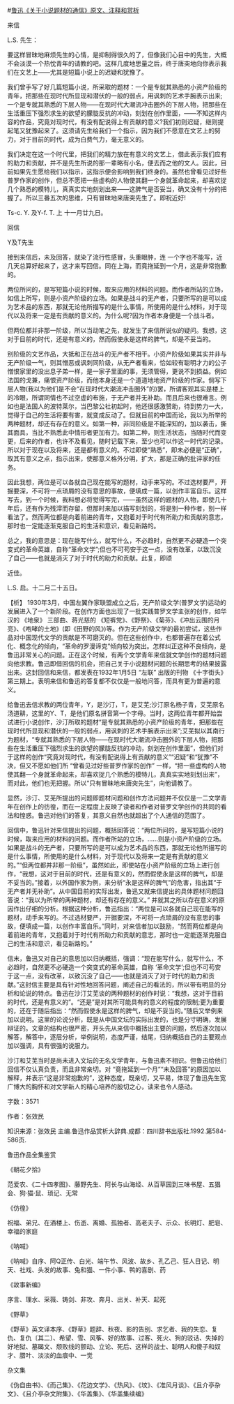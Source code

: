 #[鲁迅《关于小说题材的通信》原文、注释和赏析](https://www.vrrw.net/wx/9639.html)

来信

L.S. 先生：

要这样冒昧地麻烦先生的心情，是抑制得很久的了，但像我们心目中的先生，大概不会淡漠一个热忱青年的请教的吧。这样几度地思量之后，终于唐突地向你表示我们在文艺上——尤其是短篇小说上的迟疑和犹豫了。

我们曾手写了好几篇短篇小说，所采取的题材：一个是专就其熟悉的小资产阶级的青年，把那些在现时代所显现和潜伏的一般的弱点，用讽刺的艺术手腕表示出来; 一个是专就其熟悉的下层人物——在现时代大潮流冲击圈外的下层人物，把那些在生活重压下强烈求生的欲望的朦胧反抗的冲动，刻划在创作里面，——不知这样内容的作品，究竟对现时代，有没有配说得上有贡献的意义?我们初则迟疑，继则提起笔又犹豫起来了。这须请先生给我们一个指示，因为我们不愿意在文艺上的努力，对于目前的时代，成为白费气力，毫无意义的。

我们决定在这一个时代里，把我们的精力放在有意义的文艺上，借此表示我们应有的助力和贡献，并不是先生所说的那一辈略有小名，便去而之他的文人。因此，目前如果先生愿给我们以指示，这指示便会影响到我们终身的。虽然也曾看见过好些普罗作家的创作，但总不愿把一些虚构的人物使其翻一个身就革命起来，却喜欢捉几个熟悉的模特儿，真真实实地刻划出来——这脾气是否妥当，确又没有十分的把握了。所以三番五次的思维，只有冒昧地来唐突先生了。即祝近好!

Ts-c. Y. 及Y-f. T. 上 十一月廿九日。

回信

Y及T先生

接到来信后，未及回答，就染了流行性感冒，头重眼肿，连 一个字也不能写，近几天总算好起来了，这才来写回信。同在上海，而竟拖延到一个月，这是非常抱歉的。

两位所问的，是写短篇小说的时候，取来应用的材料的问题。而作者所站的立场，如信上所写，则是小资产阶级的立场。如果是战斗的无产者，只要所写的是可以成为艺术品的东西，那就无论他所描写的是什么事情，所使用的是什么材料，对于现代以及将来一定是有贡献的意义的。为什么呢?因为作者本身便是一个战斗者。

但两位都并非那一阶级，所以当动笔之先，就发生了来信所说似的疑问。我想，这对于目前的时代，还是有意义的，然而假使永是这样的脾气，却是不妥当的。

别阶级的文艺作品，大抵和正在战斗的无产者不相干。小资产阶级如果其实并非与无产阶级一气，则其憎恶或讽刺同阶级，从无产者看来，恰如较有聪明才力的公子憎恨家里的没出息子弟一样，是一家子里面的事，无须管得，更说不到损益。例如法国的戈兼，痛恨资产阶级，而他本身还是一个道道地地资产阶级的作家。倘写下层人物(我以为他们是不会“在现时代大潮流冲击圈外”的)罢，所谓客观其实是楼上的冷眼，所谓同情也不过空虚的布施，于无产者并无补助。而且后来也很难言。例如也是法国人的波特莱尔，当巴黎公社初起时，他还很感激赞助，待到势力一大，觉得于自己的生活将要有害，就变成反动了。但就目前的中国而论，我以为所举的两种题材，却还有存在的意义。如第一种，非同阶级是不能深知的，加以袭击，撕其面具，当比不熟悉此中情形者更加有力。如第二种，则生活状态，当随时代而变更，后来的作者，也许不及看见，随时记载下来，至少也可以作这一时代的记录。所以对于现在以及将来，还是都有意义的。不过即使“熟悉”，即未必便是“正确”，取其有意义之点，指示出来，使那意义格外分明，扩大，那是正确的批评家的任务。

因此我想，两位是可以各就自己现在能写的题材，动手来写的。不过选材要严，开掘要深，不可将一点琐屑的没有意思的事故，便填成一篇，以创作丰富自乐。这样写去，到一个时候，我料想必将觉得写完，——虽然这样的题材的人物，即使几十年后，还有作为残滓而存留，但那时来加以描写刻划的，将是别一种作者，别一样看法了。然而两位都是向着前进的青年，又抱着对于时代有所助力和贡献的意志，那时也一定能逐渐克服自己的生活和意识，看见新路的。

总之，我的意思是：现在能写什么，就写什么，不必趋时，自然更不必硬造一个突变式的革命英雄，自称“革命文学”;但也不可苟安于这一点，没有改革，以致沉没了自己——也就是消灭了对于时代的助力和贡献。此复，即颂

近佳。

L.S. 启。十二月二十五日。



【析】 1930年3月，中国左翼作家联盟成立之后，无产阶级文学(普罗文学)运动的发展进入了一个新阶段。在创作方面也出现了一批实践普罗文学主张的创作，如华汉的 《地泉》 三部曲、蒋光慈的 《短裤党》、《野祭》、《菊芬》、《冲出云围的月亮》、《咆哮的土地》(即《田野的风》)等。作为无产阶级文学的最初尝试，这些作品对中国现代文学的贡献是不可磨灭的。但在这些创作中，也都普遍存在着公式化、概念化的倾向，“革命的罗漫谛克”倾向较为突出。怎样纠正这种不良倾向，是鲁迅非常关心的问题。正在这个时候，有两个文学青年来信就文学创作的题材问题向他求教。鲁迅即借回信的机会，把自己关于小说题材问题的长期思考的结果披露出来。这封回信和来信，都发表在1932年1月5日 “左联” 出版的刊物 《十字街头》 第三期上。表明来信和鲁迅的答复都不仅仅是一般地问答，而具有更为普遍的意义。

给鲁迅去信求教的两位青年，Y，是沙汀，T，是艾芜;沙汀原名杨子青，艾芜原名汤道耕，这里的Y、T，是他们原名拼音第一个字母。当时，这两位青年都开始尝试进行小说创作，沙汀所取的题材“是专就其熟悉的小资产阶级的青年，把那些在现时代所显现和潜伏的一般的弱点，用讽刺的艺术手腕表示出来”;艾芜拟以其南行为题材，“专就其熟悉的下层人物——在现时代大潮流冲击圈外的下层人物，把那些在生活重压下强烈求生的欲望的朦胧反抗的冲动，刻划在创作里面”，但他们对于这样的创作“究竟对现时代，有没有配说得上有贡献的意义”“迟疑”和“犹豫”不决，但又不愿如他们所 “曾看见过好些普罗作家的创作” 一样，“把一些虚构的人物使其翻一个身就革命起来，却喜欢捉几个熟悉的模特儿，真真实实地刻划出来”，而对此，他们也无把握。所以“只有冒昧地来唐突先生”，向他请教了。

显然，沙汀、艾芜所提出的问题即题材问题和创作方法问题并不仅仅是一二文学青年在创作上的彷徨，而在一定程度上反映了读者和作者对普罗文学创作的共同的看法和惶惑。鲁迅对他们的答复，其意义自然也就超出了个人通信的范围了。

回信中，鲁迅针对来信提出的问题，概括回答说：“两位所问的，是写短篇小说的时候，取来应用的材料的问题。而作者所站的立场，……则是小资产阶级的立场。如果是战斗的无产者，只要所写的是可以成为艺术品的东西，那就无论他所描写的是什么事情，所使用的是什么材料，对于现代以及将来一定是有贡献的意义的。”“但两位都并非那一阶级”，虽然如此，即使站在小资产阶级的立场上进行创作，“我想，这对于目前的时代，还是有意义的，然而假使永是这样的脾气，却是不妥当的。”接着，以外国作家为例，来分析“永是这样的脾气”的危害，指出其“于无产者并无补助”。从中国目前的实际出发，鲁迅又就来信提出的具体题材问题回答说：“我以为所举的两种题材，却还有存在的意义。” 并就其之所以存在意义的原因作出仔细的分析。根据这种分析，鲁迅指出：“两位是可以各就自己现在能写的题材，动手来写的。不过选材要严，开掘要深，不可将一点琐屑的没有意思的事故，便填成一篇，以创作丰富自乐。”同时，对来信者加以鼓励，“然而两位都是向着前进的青年，又抱着对于时代有所助力和贡献的意志，那时也一定能逐渐克服自己的生活和意识，看见新路的。”

信末，鲁迅又对自己的意思加以归纳概括，强调：“现在能写什么，就写什么，不必趋时，自然更不必硬造一个突变式的革命英雄，自称 ‘革命文学’;但也不可苟安于这一点，没有改革，以致沉没了自己——也就是消灭了对于时代的助力和贡献。”这封信主要是具有针对性地回答问题，阐述自己的看法的，所以带有明显的分析和论说的特点。鲁迅在沙汀艾芜谈的两种题材的创作时说：“我想，这对于目前的时代，还是有意义的”。“还是”是对其所可能具有的意义的程度的限制;更为重要的，还在于随后指出：“然而假使永是这样的脾气，却是不妥当的。”随后又举例来加以说明。这里的论说分析，既是从中国文坛的实际出发的，也是分寸明确，发展辩证的。文章的结构也很严密，开头先从来信中概括出主要的问题，然后逐次加以解答，解答中，逐层分析，举例说明，态度严谨，结尾，归纳概括自己的主要观点加以强调，具有很强的说服力。

沙汀和艾芜当时是尚未进入文坛的无名文学青年，与鲁迅素不相识。但鲁迅给他们回信不仅认真负责，而且非常亲切。对 “竟拖延到一个月”“未及回答”的原因加以解释，并表示“这是非常抱歉的”，这种态度，既亲切，又平易，体现了鲁迅先生宽广博大的胸怀和对文学新人的精心培养的殷切之心，读来也令人感动。

字数：3571

作者：张效民

知识来源：张效民 主编.鲁迅作品赏析大辞典.成都：四川辞书出版社.1992.第584-586页.

鲁迅作品全集鉴赏

《朝花夕拾》

范爱农、《二十四孝图》、藤野先生、阿长与山海经、从百草园到三味书屋、五猖会、狗·猫·鼠、琐记、无常

《仿徨》

祝福、弟兄、在酒楼上、伤逝、离婚、孤独者、高老夫子、示众、长明灯、肥皂、幸福的家庭

《呐喊》

《呐喊》自序、阿Q正传、白光、端午节、风波、故乡、孔乙己、狂人日记、明天、社戏、头发的故事、兔和猫、一件小事、鸭的喜剧、药

《故事新编》

序言、理水、采薇、铸剑、非攻、奔月、出关、补天、起死

《野草》

《野草》英文译本序、《野草》题辞、秋夜、影的告别、求乞者、我的失恋、复仇、复仇〔其二〕、希望、雪、风筝、好的故事、过客、死火、狗的驳诘、失掉的好地狱、墓碣文、颓败线的颤动、立论、死后、这样的战士、聪明人和傻子和奴才、腊叶、淡淡的血痕中、一觉

杂文集

《伪自由书》、《而己集》、《花边文学》、《热风》、《坟》、《准风月谈》、《且介亭杂文》、《且介亭杂文附集》、《华盖集》、《华盖集续编》


